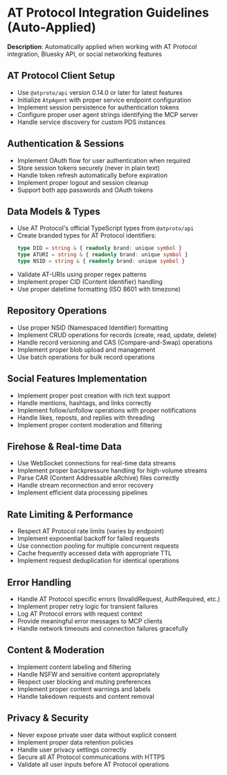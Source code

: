 # AT Protocol Integration Guidelines (Auto-Applied)

**Description**: Automatically applied when working with AT Protocol integration, Bluesky API, or social networking features

## AT Protocol Client Setup
- Use `@atproto/api` version 0.14.0 or later for latest features
- Initialize `AtpAgent` with proper service endpoint configuration
- Implement session persistence for authentication tokens
- Configure proper user agent strings identifying the MCP server
- Handle service discovery for custom PDS instances

## Authentication & Sessions
- Implement OAuth flow for user authentication when required
- Store session tokens securely (never in plain text)
- Handle token refresh automatically before expiration
- Implement proper logout and session cleanup
- Support both app passwords and OAuth tokens

## Data Models & Types
- Use AT Protocol's official TypeScript types from `@atproto/api`
- Create branded types for AT Protocol identifiers:
  ```typescript
  type DID = string & { readonly brand: unique symbol }
  type ATURI = string & { readonly brand: unique symbol }
  type NSID = string & { readonly brand: unique symbol }
  ```
- Validate AT-URIs using proper regex patterns
- Implement proper CID (Content Identifier) handling
- Use proper datetime formatting (ISO 8601 with timezone)

## Repository Operations
- Use proper NSID (Namespaced Identifier) formatting
- Implement CRUD operations for records (create, read, update, delete)
- Handle record versioning and CAS (Compare-and-Swap) operations
- Implement proper blob upload and management
- Use batch operations for bulk record operations

## Social Features Implementation
- Implement proper post creation with rich text support
- Handle mentions, hashtags, and links correctly
- Implement follow/unfollow operations with proper notifications
- Handle likes, reposts, and replies with threading
- Implement proper content moderation and filtering

## Firehose & Real-time Data
- Use WebSocket connections for real-time data streams
- Implement proper backpressure handling for high-volume streams
- Parse CAR (Content Addressable aRchive) files correctly
- Handle stream reconnection and error recovery
- Implement efficient data processing pipelines

## Rate Limiting & Performance
- Respect AT Protocol rate limits (varies by endpoint)
- Implement exponential backoff for failed requests
- Use connection pooling for multiple concurrent requests
- Cache frequently accessed data with appropriate TTL
- Implement request deduplication for identical operations

## Error Handling
- Handle AT Protocol specific errors (InvalidRequest, AuthRequired, etc.)
- Implement proper retry logic for transient failures
- Log AT Protocol errors with request context
- Provide meaningful error messages to MCP clients
- Handle network timeouts and connection failures gracefully

## Content & Moderation
- Implement content labeling and filtering
- Handle NSFW and sensitive content appropriately
- Respect user blocking and muting preferences
- Implement proper content warnings and labels
- Handle takedown requests and content removal

## Privacy & Security
- Never expose private user data without explicit consent
- Implement proper data retention policies
- Handle user privacy settings correctly
- Secure all AT Protocol communications with HTTPS
- Validate all user inputs before AT Protocol operations
